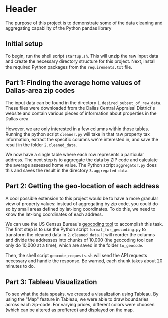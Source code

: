 # Header

The purpose of this project is to demonstrate some of the data cleaning and aggregating capability of the Python pandas library

## Initial setup

To begin, run the shell script `startup.sh`. This will unzip the raw input data and create the necessary directory structure for this project. Next, install the required Python packages from the `requirements.txt` file.

## Part 1: Finding the average home values of Dallas-area zip codes

The input data can be found in the directory `1.desired_subset_of_raw_data`. These files were downloaded from the Dallas Central Appraisal District's website and contain various pieces of information about properties in the Dallas area.

However, we are only interested in a few columns within those tables. Running the python script `cleaner.py` will take in that raw property tax information, extract the specific columns we're interested in, and save the result in the folder `2.cleaned_data`.

We now have a single table where each row represents a particular address. The next step is to aggregate the data by ZIP code and calculate the average assessed home value. The Python script `aggregator.py` does this and saves the result in the directory `3.aggregated data`.

## Part 2: Getting the geo-location of each address

A cool possible extension to this project would be to have a more granular view of property values: instead of aggregating by zip code, you could do so by small areas defined by lat-long coordinates. To do this, we need to know the lat-long coordinates of each address.

We can use the US Census Bureau's [geocoding tool](https://geocoding.geo.census.gov/) to accomplish this task. The first step is to use the Python script `format_for_geocoding.py` to transform the cleaned data in `2.cleaned_data`. It will reorder the columns and divide the addresses into chunks of 10,000 (the geocoding tool can only do 10,000 at a time), which are saved in the folder `to_geocode`.

Then, the shell script `geocode_requests.sh` will send the API requests necessary and handle the response. Be warned, each chunk takes about 20 minutes to do.

## Part 3: Tableau Visualization 

To see what the data speaks, we created a visualization using Tableau. By using the "Map" feature in Tableau, we were able to draw boundaries across each zip-code. For varying prices, different colors were choosen (which can be altered as preffered) and displayed on the map. 
